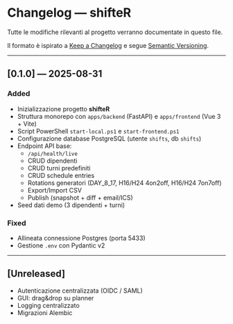 
# Changelog — shifteR

Tutte le modifiche rilevanti al progetto verranno documentate in questo file.

Il formato è ispirato a [Keep a Changelog](https://keepachangelog.com/) e segue [Semantic Versioning](https://semver.org/).

---

## [0.1.0] — 2025-08-31
### Added
- Inizializzazione progetto **shifteR**
- Struttura monorepo con `apps/backend` (FastAPI) e `apps/frontend` (Vue 3 + Vite)
- Script PowerShell `start-local.ps1` e `start-frontend.ps1`
- Configurazione database PostgreSQL (utente `shifts`, db `shifts`)
- Endpoint API base:
  - `/api/health/live`
  - CRUD dipendenti
  - CRUD turni predefiniti
  - CRUD schedule entries
  - Rotations generatori (DAY_8_17, H16/H24 4on2off, H16/H24 7on7off)
  - Export/Import CSV
  - Publish (snapshot + diff + email/ICS)
- Seed dati demo (3 dipendenti + turni)

### Fixed
- Allineata connessione Postgres (porta 5433)
- Gestione `.env` con Pydantic v2

---

## [Unreleased]
- Autenticazione centralizzata (OIDC / SAML)
- GUI: drag&drop su planner
- Logging centralizzato
- Migrazioni Alembic
